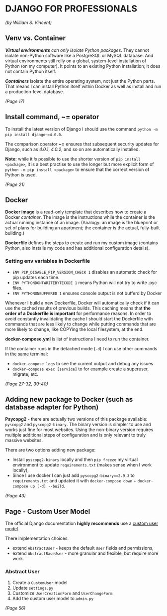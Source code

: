 # DJANGO FOR PROFESSIONALS
*(by William S. Vincent)*

## Venv vs. Container
***Virtual environments*** *can only isolate Python packages*. They cannot isolate non-Python software like a PostgreSQL or MySQL database. And virtual environments still relly on a global, system-level installation of Python (on my computer). It points to an existing Python installation; it does not contain Python itself.

***Containers*** isolate the entire operating system, not just the Python parts. That means I can install Python itself within Docker as well as install and run a production-level database.

*(Page 17)*

## Install command, ~= operator
To install the latest version of Django I should use the command `python -m pip install django~=4.0.0`.

The comparison operator ***~=*** ensures that subsequent security updates for Django, such as *4.0.1*, *4.0.2*, and so on are automatically installed.

**Note:** while it *is* possible to use the shorter version of `pip install <package>`, it is a best practise to use the longer but more explicit form of `python -m pip install <package>` to ensure that the correct version of Python is used.

*(Page 21)*

## Docker
**Docker image** is a read-only template that describes how to create a Docker *container*. The image is the instructions while the container is the actual running instance of an image. (Analogy: an image is the blueprint or set of plans for building an apartment; the container is the actual, fully-built building.)

**Dockerfile** defines the steps to create and run my custom image (contains Python, also installs my code and has additional configuration details).

### Setting env variables in Dockerfile
- `ENV PIP_DISABLE_PIP_VERSION_CHECK 1` disables an automatic check for pip updates each time.
- `ENV PYTHONDONTWRITEBYTECODE 1` means Python will not try to write .pyc files.
- `ENV PYTHONUNBUFFERED 1` ensures console output is not bufferd by Docker

Whenever I build a new Dockerfile, Docker will automatically check if it can use the cached results of previous builds. This caching means that **the order of a Dockerfile is important** for performance reasons. In order to avoid constantly invalidating the cache I should start the Dockerfile with commands that are less likely to change while putting commands that are more likely to change, like COPYing the local filesystem, at the end.

**docker-compose.yml** is list of instructions I need to run the container.

If the container runs in the detached mode (`-d`) I can use other commands in the same terminal:
- `docker-compose logs` to see the current output and debug any issues
- `docker-compose exec [service]` to for example create a superuser, migrate, etc.

*(Page 27-32, 39-40)*

## Adding new package to Docker (such as database adapter for Python)
**Psycopg2** - there are actually two versions of this package available: `pyscopg2` and `pyscopg2-binary`. The binary version is simpler to use and works just fine for most websites. Using the non-binary version requires multiple additional steps of configuration and is only relevant to truly massive websites.

There are two options adding new package:
- Install `pyscopg2-binary` locally and then `pip freeze` my virtual environment to update `requirements.txt` (makes sense when I work locally),
- Since I use docker I can just add `pyscopg2-binary==2.9.3` to `requirements.txt` and updated it with `docker-compose down` + `docker-compose up [-d] --build`.

*(Page 43)*

## Page - Custom User Model
The official Django documentation **highly recommends** use a [custom user model](https://docs.djangoproject.com/en/4.2/topics/auth/customizing/#using-a-custom-user-model-when-starting-a-project).

There implementation choices:
- extend `AbstractUser` - keeps the default `User` fields and permissions,
- extend `AbstractBaseUser` - more granular and flexible, but require more work.

### Abstract User
1. Create a `CustomUser` model
2. Update `settings.py`
3. Customize `UserCreationForm` and `UserChangeForm`
4. Add the custom user model to `admin.py`

*(Page 56)*
